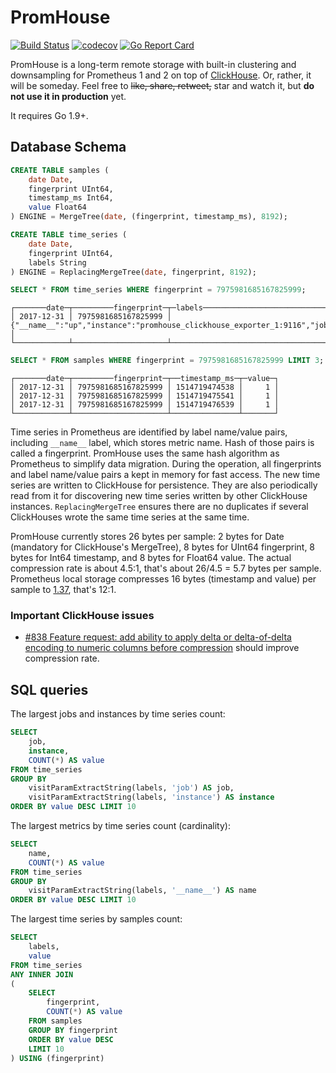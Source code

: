 # PromHouse

[![Build Status](https://travis-ci.org/Percona-Lab/PromHouse.svg?branch=master)](https://travis-ci.org/Percona-Lab/PromHouse)
[![codecov](https://codecov.io/gh/Percona-Lab/PromHouse/branch/master/graph/badge.svg)](https://codecov.io/gh/Percona-Lab/PromHouse)
[![Go Report Card](https://goreportcard.com/badge/github.com/Percona-Lab/PromHouse)](https://goreportcard.com/report/github.com/Percona-Lab/PromHouse)

PromHouse is a long-term remote storage with built-in clustering and downsampling for Prometheus 1 and 2 on top of
[ClickHouse](https://clickhouse.yandex). Or, rather, it will be someday.
Feel free to ~~like, share, retweet,~~ star and watch it, but **do not use it in production** yet.

It requires Go 1.9+.


## Database Schema

```sql
CREATE TABLE samples (
    date Date,
    fingerprint UInt64,
    timestamp_ms Int64,
    value Float64
) ENGINE = MergeTree(date, (fingerprint, timestamp_ms), 8192);

CREATE TABLE time_series (
    date Date,
    fingerprint UInt64,
    labels String
) ENGINE = ReplacingMergeTree(date, fingerprint, 8192);
```

```sql
SELECT * FROM time_series WHERE fingerprint = 7975981685167825999;
```
```
┌───────date─┬─────────fingerprint─┬─labels─────────────────────────────────────────────────────────────────────────────────┐
│ 2017-12-31 │ 7975981685167825999 │ {"__name__":"up","instance":"promhouse_clickhouse_exporter_1:9116","job":"clickhouse"} │
└────────────┴─────────────────────┴────────────────────────────────────────────────────────────────────────────────────────┘
```

```sql
SELECT * FROM samples WHERE fingerprint = 7975981685167825999 LIMIT 3;
```
```
┌───────date─┬─────────fingerprint─┬──timestamp_ms─┬─value─┐
│ 2017-12-31 │ 7975981685167825999 │ 1514719474538 │     1 │
│ 2017-12-31 │ 7975981685167825999 │ 1514719475541 │     1 │
│ 2017-12-31 │ 7975981685167825999 │ 1514719476539 │     1 │
└────────────┴─────────────────────┴───────────────┴───────┘
```

Time series in Prometheus are identified by label name/value pairs, including `__name__` label, which stores metric
name. Hash of those pairs is called a fingerprint. PromHouse uses the same hash algorithm as Prometheus to simplify data
migration. During the operation, all fingerprints and label name/value pairs a kept in memory for fast access. The new
time series are written to ClickHouse for persistence. They are also periodically read from it for discovering new time
series written by other ClickHouse instances. `ReplacingMergeTree` ensures there are no duplicates if several ClickHouses
wrote the same time series at the same time.

PromHouse currently stores 26 bytes per sample: 2 bytes for Date (mandatory for ClickHouse's MergeTree), 8 bytes for
UInt64 fingerprint, 8 bytes for Int64 timestamp, and 8 bytes for Float64 value. The actual compression rate is about
4.5:1, that's about 26/4.5 = 5.7 bytes per sample. Prometheus local storage compresses 16 bytes (timestamp and value)
per sample to [1.37](https://coreos.com/blog/prometheus-2.0-storage-layer-optimization), that's 12:1.


### Important ClickHouse issues

* [#838 Feature request: add ability to apply delta or delta-of-delta encoding to numeric columns before compression](https://github.com/yandex/ClickHouse/issues/838) should improve compression rate.


## SQL queries

The largest jobs and instances by time series count:
```sql
SELECT
    job,
    instance,
    COUNT(*) AS value
FROM time_series
GROUP BY
    visitParamExtractString(labels, 'job') AS job,
    visitParamExtractString(labels, 'instance') AS instance
ORDER BY value DESC LIMIT 10
```

The largest metrics by time series count (cardinality):
```sql
SELECT
    name,
    COUNT(*) AS value
FROM time_series
GROUP BY
    visitParamExtractString(labels, '__name__') AS name
ORDER BY value DESC LIMIT 10
```

The largest time series by samples count:
```sql
SELECT
    labels,
    value
FROM time_series
ANY INNER JOIN
(
    SELECT
        fingerprint,
        COUNT(*) AS value
    FROM samples
    GROUP BY fingerprint
    ORDER BY value DESC
    LIMIT 10
) USING (fingerprint)
```
